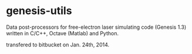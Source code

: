genesis-utils
=============

Data post-processors for free-electron laser simulating code (Genesis 1.3) written in C/C++, Octave (Matlab) and Python.

transfered to bitbucket on Jan. 24th, 2014.